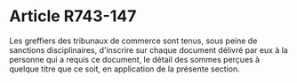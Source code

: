 # Article R743-147

Les greffiers des tribunaux de commerce sont tenus, sous peine de sanctions disciplinaires, d'inscrire sur chaque document délivré par eux à la personne qui a requis ce document, le détail des sommes perçues à quelque titre que ce soit, en application de la présente section.
